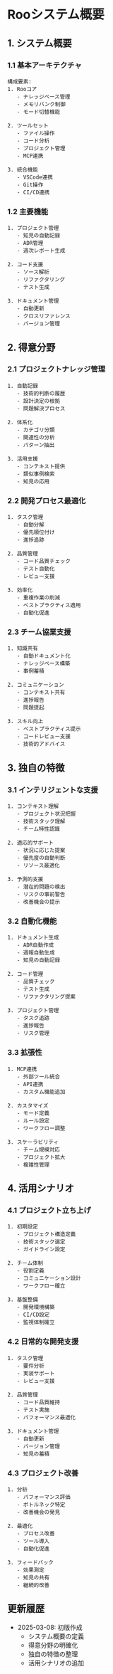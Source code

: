 # Rooシステム概要

## 1. システム概要

### 1.1 基本アーキテクチャ
```
構成要素:
1. Rooコア
   - ナレッジベース管理
   - メモリバンク制御
   - モード切替機能

2. ツールセット
   - ファイル操作
   - コード分析
   - プロジェクト管理
   - MCP連携

3. 統合機能
   - VSCode連携
   - Git操作
   - CI/CD連携
```

### 1.2 主要機能
```
1. プロジェクト管理
   - 知見の自動記録
   - ADR管理
   - 週次レポート生成

2. コード支援
   - ソース解析
   - リファクタリング
   - テスト生成

3. ドキュメント管理
   - 自動更新
   - クロスリファレンス
   - バージョン管理
```

## 2. 得意分野

### 2.1 プロジェクトナレッジ管理
```
1. 自動記録
   - 技術的判断の履歴
   - 設計決定の根拠
   - 問題解決プロセス

2. 体系化
   - カテゴリ分類
   - 関連性の分析
   - パターン抽出

3. 活用支援
   - コンテキスト提供
   - 類似事例検索
   - 知見の応用
```

### 2.2 開発プロセス最適化
```
1. タスク管理
   - 自動分解
   - 優先順位付け
   - 進捗追跡

2. 品質管理
   - コード品質チェック
   - テスト自動化
   - レビュー支援

3. 効率化
   - 重複作業の削減
   - ベストプラクティス適用
   - 自動化促進
```

### 2.3 チーム協業支援
```
1. 知識共有
   - 自動ドキュメント化
   - ナレッジベース構築
   - 事例蓄積

2. コミュニケーション
   - コンテキスト共有
   - 進捗報告
   - 問題提起

3. スキル向上
   - ベストプラクティス提示
   - コードレビュー支援
   - 技術的アドバイス
```

## 3. 独自の特徴

### 3.1 インテリジェントな支援
```
1. コンテキスト理解
   - プロジェクト状況把握
   - 技術スタック理解
   - チーム特性認識

2. 適応的サポート
   - 状況に応じた提案
   - 優先度の自動判断
   - リソース最適化

3. 予測的支援
   - 潜在的問題の検出
   - リスクの事前警告
   - 改善機会の提示
```

### 3.2 自動化機能
```
1. ドキュメント生成
   - ADR自動作成
   - 週報自動生成
   - 知見の自動記録

2. コード管理
   - 品質チェック
   - テスト生成
   - リファクタリング提案

3. プロジェクト管理
   - タスク追跡
   - 進捗報告
   - リスク管理
```

### 3.3 拡張性
```
1. MCP連携
   - 外部ツール統合
   - API連携
   - カスタム機能追加

2. カスタマイズ
   - モード定義
   - ルール設定
   - ワークフロー調整

3. スケーラビリティ
   - チーム規模対応
   - プロジェクト拡大
   - 複雑性管理
```

## 4. 活用シナリオ

### 4.1 プロジェクト立ち上げ
```
1. 初期設定
   - プロジェクト構造定義
   - 技術スタック選定
   - ガイドライン設定

2. チーム体制
   - 役割定義
   - コミュニケーション設計
   - ワークフロー確立

3. 基盤整備
   - 開発環境構築
   - CI/CD設定
   - 監視体制確立
```

### 4.2 日常的な開発支援
```
1. タスク管理
   - 要件分析
   - 実装サポート
   - レビュー支援

2. 品質管理
   - コード品質維持
   - テスト実施
   - パフォーマンス最適化

3. ドキュメント管理
   - 自動更新
   - バージョン管理
   - 知見の蓄積
```

### 4.3 プロジェクト改善
```
1. 分析
   - パフォーマンス評価
   - ボトルネック特定
   - 改善機会の発見

2. 最適化
   - プロセス改善
   - ツール導入
   - 自動化促進

3. フィードバック
   - 効果測定
   - 知見の共有
   - 継続的改善
```

## 更新履歴

- 2025-03-08: 初版作成
  - システム概要の定義
  - 得意分野の明確化
  - 独自の特徴の整理
  - 活用シナリオの追加